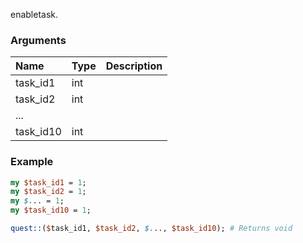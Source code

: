 enabletask.
### Arguments
**Name**|**Type**|**Description**
:---|:---|:---
task_id1|int|
task_id2|int|
...||
task_id10|int|

### Example

```perl
my $task_id1 = 1;
my $task_id2 = 1;
my $... = 1;
my $task_id10 = 1;

quest::($task_id1, $task_id2, $..., $task_id10); # Returns void
```